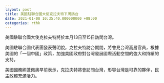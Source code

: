 ```yaml
---
layout: post
title: 美國駐聯合國大使克拉夫特下周訪台
date: 2021-01-08 10:35:40.000000000 +08:00
categories: rthk
---
```


美國駐聯合國大使克拉夫特將於本月13日至15日訪問台灣。

美國駐聯合國代表團發表聲明說，克拉夫特訪台期間，將會見台灣高層官員，根據美國的「一個中國」政策，加強美國政府對台灣發展國際活動空間的強大和持續的支持。

美國國務卿蓬佩奧早前表示，克拉夫特將會訪問台灣，形容台灣是可靠的夥伴，民主政體充滿活力。
